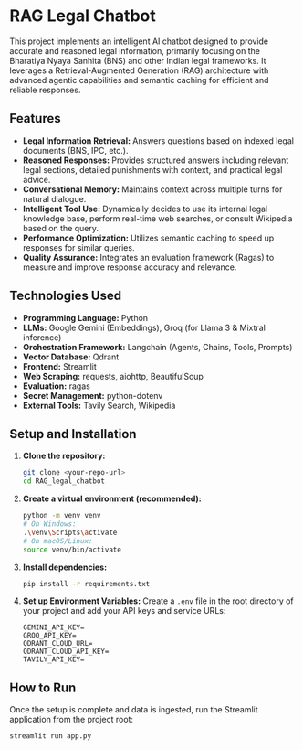 # RAG Legal Chatbot

This project implements an intelligent AI chatbot designed to provide accurate and reasoned legal information, primarily focusing on the Bharatiya Nyaya Sanhita (BNS) and other Indian legal frameworks. It leverages a Retrieval-Augmented Generation (RAG) architecture with advanced agentic capabilities and semantic caching for efficient and reliable responses.

## Features

* **Legal Information Retrieval:** Answers questions based on indexed legal documents (BNS, IPC, etc.).
* **Reasoned Responses:** Provides structured answers including relevant legal sections, detailed punishments with context, and practical legal advice.
* **Conversational Memory:** Maintains context across multiple turns for natural dialogue.
* **Intelligent Tool Use:** Dynamically decides to use its internal legal knowledge base, perform real-time web searches, or consult Wikipedia based on the query.
* **Performance Optimization:** Utilizes semantic caching to speed up responses for similar queries.
* **Quality Assurance:** Integrates an evaluation framework (Ragas) to measure and improve response accuracy and relevance.

## Technologies Used

* **Programming Language:** Python
* **LLMs:** Google Gemini (Embeddings), Groq (for Llama 3 & Mixtral inference)
* **Orchestration Framework:** Langchain (Agents, Chains, Tools, Prompts)
* **Vector Database:** Qdrant
* **Frontend:** Streamlit
* **Web Scraping:** requests, aiohttp, BeautifulSoup
* **Evaluation:** ragas
* **Secret Management:** python-dotenv
* **External Tools:** Tavily Search, Wikipedia

## Setup and Installation

1.  **Clone the repository:**
    ```bash
    git clone <your-repo-url>
    cd RAG_legal_chatbot
    ```

2.  **Create a virtual environment (recommended):**
    ```bash
    python -m venv venv
    # On Windows:
    .\venv\Scripts\activate
    # On macOS/Linux:
    source venv/bin/activate
    ```

3.  **Install dependencies:**
    ```bash
    pip install -r requirements.txt
    ```

4.  **Set up Environment Variables:**
    Create a `.env` file in the root directory of your project and add your API keys and service URLs:
    ```
    GEMINI_API_KEY=
    GROQ_API_KEY=
    QDRANT_CLOUD_URL=
    QDRANT_CLOUD_API_KEY=
    TAVILY_API_KEY=
    ```



## How to Run

Once the setup is complete and data is ingested, run the Streamlit application from the project root:

```bash
streamlit run app.py